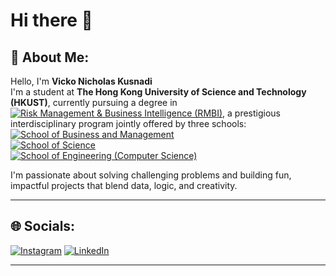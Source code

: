 # Hi there 👋

## 🧠 About Me:
Hello, I'm **Vicko Nicholas Kusnadi**  
I'm a student at **The Hong Kong University of Science and Technology (HKUST)**, currently pursuing a degree in [![Risk Management & Business Intelligence (RMBI)](https://img.shields.io/badge/RMBI%20-%20Risk%20Management%20%26%20Business%20Intelligence-4B0082?style=for-the-badge&logo=databricks&logoColor=white)](), a prestigious interdisciplinary program jointly offered by three schools:  
[![School of Business and Management](https://img.shields.io/badge/Business%20%26%20Management-0072C6?style=for-the-badge&logo=googleanalytics&logoColor=white)]()  
[![School of Science](https://img.shields.io/badge/School%20of%20Science-FF6F00?style=for-the-badge&logo=react&logoColor=white)]()  
[![School of Engineering (Computer Science)](https://img.shields.io/badge/Engineering%20%7C%20Computer%20Science-2E8B57?style=for-the-badge&logo=gnometerminal&logoColor=white)]()

I'm passionate about solving challenging problems and building fun, impactful projects that blend data, logic, and creativity.


---

## 🌐 Socials:
[![Instagram](https://img.shields.io/badge/Instagram-E4405F?style=for-the-badge&logo=instagram&logoColor=white)](https://www.instagram.com/vicko_guo/)
[![LinkedIn](https://img.shields.io/badge/LinkedIn-0077B5?style=for-the-badge&logo=linkedin&logoColor=white)](https://www.linkedin.com/in/vnkusnadi/)

---

